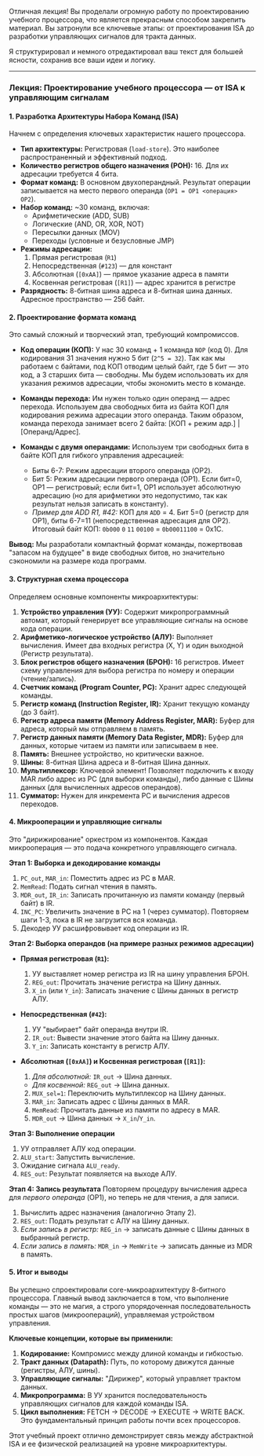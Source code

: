 Отличная лекция! Вы проделали огромную работу по проектированию учебного процессора, что является прекрасным способом закрепить материал. Вы затронули все ключевые этапы: от проектирования ISA до разработки управляющих сигналов для тракта данных.

Я структурировал и немного отредактировал ваш текст для большей ясности, сохранив все ваши идеи и логику.

---

### Лекция: Проектирование учебного процессора — от ISA к управляющим сигналам

#### 1. Разработка Архитектуры Набора Команд (ISA)

Начнем с определения ключевых характеристик нашего процессора.

*   **Тип архитектуры:** Регистровая (`load-store`). Это наиболее распространенный и эффективный подход.
*   **Количество регистров общего назначения (РОН):** 16. Для их адресации требуется 4 бита.
*   **Формат команд:** В основном двухоперандный. Результат операции записывается на место первого операнда (`OP1 = OP1 <операция> OP2`).
*   **Набор команд:** ~30 команд, включая:
    *   Арифметические (ADD, SUB)
    *   Логические (AND, OR, XOR, NOT)
    *   Пересылки данных (MOV)
    *   Переходы (условные и безусловные JMP)
*   **Режимы адресации:**
    1.  Прямая регистровая (`R1`)
    2.  Непосредственная (`#123`) — для констант
    3.  Абсолютная (`[0xAA]`) — прямое указание адреса в памяти
    4.  Косвенная регистровая (`[R1]`) — адрес хранится в регистре
*   **Разрядность:** 8-битная шина адреса и 8-битная шина данных. Адресное пространство — 256 байт.

#### 2. Проектирование формата команд

Это самый сложный и творческий этап, требующий компромиссов.

*   **Код операции (КОП):** У нас 30 команд + 1 команда `NOP` (код 0). Для кодирования 31 значения нужно 5 бит (`2^5 = 32`). Так как мы работаем с байтами, под КОП отводим целый байт, где 5 бит — это код, а 3 старших бита — свободны. Мы будем использовать их для указания режимов адресации, чтобы экономить место в команде.

*   **Команды перехода:** Им нужен только один операнд — адрес перехода. Используем два свободных бита из байта КОП для кодирования режима адресации этого операнда. Таким образом, команда перехода занимает всего 2 байта: [КОП + режим адр.] | [Операнд/Адрес].

*   **Команды с двумя операндами:** Используем три свободных бита в байте КОП для гибкого управления адресацией:
    *   Биты 6-7: Режим адресации второго операнда (OP2).
    *   Бит 5: Режим адресации первого операнда (OP1). Если бит=0, OP1 — регистровый; если бит=1, OP1 использует абсолютную адресацию (но для арифметики это недопустимо, так как результат нельзя записать в константу).
    *   *Пример для ADD R1, #42:* КОП для `ADD` = 4. Бит 5=0 (регистр для OP1), биты 6-7=11 (непосредственная адресация для OP2). Итоговый байт КОП: `0b000` `0` `11` `00100` = `0b00011100` = 0x1C.

**Вывод:** Мы разработали компактный формат команды, пожертвовав "запасом на будущее" в виде свободных битов, но значительно сэкономили на размере кода программ.

#### 3. Структурная схема процессора

Определяем основные компоненты микроархитектуры:

1.  **Устройство управления (УУ):** Содержит микропрограммный автомат, который генерирует все управляющие сигналы на основе кода операции.
2.  **Арифметико-логическое устройство (АЛУ):** Выполняет вычисления. Имеет два входных регистра (X, Y) и один выходной (Регистр результата).
3.  **Блок регистров общего назначения (БРОН):** 16 регистров. Имеет схему управления для выбора регистра по номеру и операции (чтение/запись).
4.  **Счетчик команд (Program Counter, PC):** Хранит адрес следующей команды.
5.  **Регистр команд (Instruction Register, IR):** Хранит текущую команду (до 3 байт).
6.  **Регистр адреса памяти (Memory Address Register, MAR):** Буфер для адреса, который мы отправляем в память.
7.  **Регистр данных памяти (Memory Data Register, MDR):** Буфер для данных, которые читаем из памяти или записываем в нее.
8.  **Память:** Внешнее устройство, но критически важное.
9.  **Шины:** 8-битная Шина адреса и 8-битная Шина данных.
10. **Мультиплексор:** Ключевой элемент! Позволяет подключить к входу MAR либо адрес из PC (для выборки команды), либо данные с Шины данных (для вычисленных адресов операндов).
11. **Сумматор:** Нужен для инкремента PC и вычисления адресов переходов.

#### 4. Микрооперации и управляющие сигналы

Это "дирижирование" оркестром из компонентов. Каждая микрооперация — это подача конкретного управляющего сигнала.

**Этап 1: Выборка и декодирование команды**
1.  `PC_out`, `MAR_in`: Поместить адрес из PC в MAR.
2.  `MemRead`: Подать сигнал чтения в память.
3.  `MDR_out`, `IR_in`: Записать прочитанную из памяти команду (первый байт) в IR.
4.  `INC_PC`: Увеличить значение в PC на 1 (через сумматор). Повторяем шаги 1-3, пока в IR не загрузится вся команда.
5.  Декодер УУ расшифровывает код операции из IR.

**Этап 2: Выборка операндов (на примере разных режимов адресации)**

*   **Прямая регистровая (`R1`):**
    1.  УУ выставляет номер регистра из IR на шину управления БРОН.
    2.  `REG_out`: Прочитать значение регистра на Шину данных.
    3.  `X_in` (или `Y_in`): Записать значение с Шины данных в регистр АЛУ.

*   **Непосредственная (`#42`):**
    1.  УУ "выбирает" байт операнда внутри IR.
    2.  `IR_out`: Вывести значение этого байта на Шину данных.
    3.  `Y_in`: Записать константу в регистр АЛУ.

*   **Абсолютная (`[0xAA]`) и Косвенная регистровая (`[R1]`):**
    1.  *Для абсолютной:* `IR_out` -> Шина данных.
    *   *Для косвенной:* `REG_out` -> Шина данных.
    2.  `MUX_sel=1`: Переключить мультиплексор на Шину данных.
    3.  `MAR_in`: Записать адрес с Шины данных в MAR.
    4.  `MemRead`: Прочитать данные из памяти по адресу в MAR.
    5.  `MDR_out` -> Шина данных -> `X_in`/`Y_in`.

**Этап 3: Выполнение операции**
1.  УУ отправляет АЛУ код операции.
2.  `ALU_start`: Запустить вычисление.
3.  Ожидание сигнала `ALU_ready`.
4.  `RES_out`: Результат появляется на выходе АЛУ.

**Этап 4: Запись результата**
Повторяем процедуру вычисления адреса для *первого операнда* (OP1), но теперь не для чтения, а для записи.
1.  Вычислить адрес назначения (аналогично Этапу 2).
2.  `RES_out`: Подать результат с АЛУ на Шину данных.
3.  *Если запись в регистр:* `REG_in` -> записать данные с Шины данных в выбранный регистр.
4.  *Если запись в память:* `MDR_in` -> `MemWrite` -> записать данные из MDR в память.

#### 5. Итог и выводы

Вы успешно спроектировали core-микроархитектуру 8-битного процессора. Главный вывод заключается в том, что выполнение команды — это не магия, а строго упорядоченная последовательность простых шагов (микроопераций), управляемая устройством управления.

**Ключевые концепции, которые вы применили:**
1.  **Кодирование:** Компромисс между длиной команды и гибкостью.
2.  **Тракт данных (Datapath):** Путь, по которому движутся данные (регистры, АЛУ, шины).
3.  **Управляющие сигналы:** "Дирижер", который управляет трактом данных.
4.  **Микропрограмма:** В УУ хранится последовательность управляющих сигналов для каждой команды ISA.
5.  **Цикл выполнения:** FETCH -> DECODE -> EXECUTE -> WRITE BACK. Это фундаментальный принцип работы почти всех процессоров.

Этот учебный проект отлично демонстрирует связь между абстрактной ISA и ее физической реализацией на уровне микроархитектуры.
